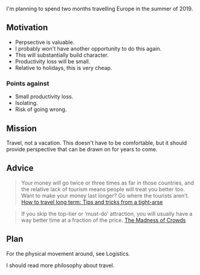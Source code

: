I'm planning to spend two months travelling Europe in the summer of 2019.

## Motivation

- Perpsective is valuable.
- I probably won't have another opportunity to do this again.
- This will substantially build character.
- Productivity loss will be small.
- Relative to holidays, this is very cheap.

### Points against

- Small productivity loss.
- Isolating.
- Risk of going wrong.

## Mission

Travel, not a vacation. This doesn't have to be comfortable, but it should provide perspective that can be drawn on for years to come.

## Advice

> Your money will go twice or three times as far in those countries, and the relative lack of tourism means people will treat you better too. Want to make your money last longer? Go where the tourists aren’t. [How to travel long term: Tips and tricks from a tight-arse](https://kristinhallnz.wordpress.com/2018/04/02/how-to-travel-long-term-tips-and-tricks-from-a-tight-arse/)

> If you skip the top-tier or ‘must-do’ attraction, you will usually have a way better time at a fraction of the price. [The Madness of Crowds](https://thedeepdish.org/the-madness-of-crowds/)

## Plan

For the physical movement around, see Logistics.

I should read more philosophy about travel. 